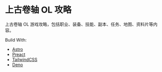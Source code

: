 # 上古卷轴 OL 攻略

上古卷轴 OL 游戏攻略，包括职业、装备、技能、副本、任务、地图、资料片等内容。

Build With:

- [Astro](https://astro.build)
- [Preact](https://preactjs.com)
- [TailwindCSS](https://tailwindcss.com)
- [Deno](https://deno.land)
